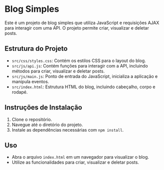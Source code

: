 # Blog Simples

Este é um projeto de blog simples que utiliza JavaScript e requisições AJAX para interagir com uma API. O projeto permite criar, visualizar e deletar posts.

## Estrutura do Projeto

- `src/css/styles.css`: Contém os estilos CSS para o layout do blog.
- `src/js/api.js`: Contém funções para interagir com a API, incluindo métodos para criar, visualizar e deletar posts.
- `src/js/main.js`: Ponto de entrada do JavaScript, inicializa a aplicação e manipula eventos.
- `src/index.html`: Estrutura HTML do blog, incluindo cabeçalho, corpo e rodapé.

## Instruções de Instalação

1. Clone o repositório.
2. Navegue até o diretório do projeto.
3. Instale as dependências necessárias com `npm install`.

## Uso

- Abra o arquivo `index.html` em um navegador para visualizar o blog.
- Utilize as funcionalidades para criar, visualizar e deletar posts.